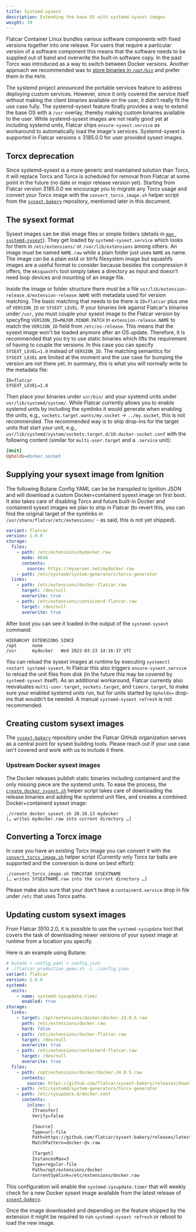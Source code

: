 ```yaml
---
title: Systemd-sysext
description: Extending the base OS with systemd-sysext images
weight: 39
---
```


Flatcar Container Linux bundles various software components with fixed versions together into one release.
For users that require a particular version of a software component this means that the software needs to be supplied out of band and overwrite the built-in software copy.
In the past Torcx was introduced as a way to switch between Docker versions.
Another approach we recommended was to [store binaries in `/opt/bin`](../container-runtimes/use-a-custom-docker-or-containerd-version/) and prefer them in the `PATH`.

The systemd project announced the portable services feature to address deploying custom services.
However, since it only covered the service itself without making the client binaries available on the user, it didn't really fit the use case fully.
The systemd-sysext feature finally provides a way to extend the base OS with a `/usr` overlay, thereby making custom binaries available to the user.
While systemd-sysext images are not really good yet at including systemd units, Flatcar ships `ensure-sysext.service` as workaround to automatically load the image's services.
Systemd-sysext is supported in Flatcar versions ≥ 3185.0.0 for user provided sysext images.

## Torcx deprecation

Since systemd-sysext is a more generic and maintained solution than Torcx, it will replace Torcx and Torcx is scheduled for removal from Flatcar at some point in the future (no date or major release version yet).
Starting from Flatcar version 3185.0.0 we encourage you to migrate any Torcx usage and convert your Torcx image with the `convert_torcx_image.sh` helper script from the [`sysext-bakery`][sysext-bakery] repository, mentioned later in this document.

## The sysext format

Sysext images can be disk image files or simple folders (details in [`man systemd-sysext`](https://www.freedesktop.org/software/systemd/man/systemd-sysext.html)).
They get loaded by `systemd-sysext.service` which looks for them in `/etc/extensions/` or `/var/lib/extensions` among others.
An image must be named `NAME.raw` while a plain folder just uses `NAME` as name.
The image can be a plain ext4 or btrfs filesystem image but squashfs images are a useful format to consider because besides the compression it offers, the `mksquashfs` tool simply takes a directory as input and doesn't need loop devices and mounting of an image file.

Inside the image or folder structure there must be a file `usr/lib/extension-release.d/extension-release.NAME` with metadata used for version matching.
The basic matching that needs to be there is `ID=flatcar` plus one of `VERSION_ID` or `SYSEXT_LEVEL`.
If your binaries link against Flatcar's binaries under `/usr`, you must couple your sysext image to the Flatcar version by specyfing `VERSION_ID=MAJOR.MINOR.PATCH` in `extension-release.NAME` to match the `VERSION_ID` field from `/etc/os-release`.
This means that the sysext image won't be loaded anymore after an OS update.
Therefore, it is recommended that you try to use static binaries which lifts the requirement of having to couple the versions.
In this case you can specify `SYSEXT_LEVEL=1.0` instead of `VERSION_ID`.
The matching semantics for `SYSEXT_LEVEL` are limited at the moment and the use case for bumping the version are not there yet.
In summary, this is what you will normally write to the metadata file:

```
ID=flatcar
SYSEXT_LEVEL=1.0
```

Then place your binaries under `usr/bin/` and your systemd units under `usr/lib/systemd/system/`.
While Flatcar currently allows you to enable systemd units by including the symlinks it would generate when enabling the units, e.g., `sockets.target.wants/my.socket` → `../my.socket`, this is not recommended.
The recommended way is to ship drop-ins for the target units that start your unit, e.g., `usr/lib/systemd/system/sockets.target.d/10-docker-socket.conf` with the following content (similar for `multi-user.target` and a `.service` unit):

```ini
[Unit]
Upholds=docker.socket
```

## Supplying your sysext image from Ignition

The following Butane Config YAML can be be transpiled to Ignition JSON and will download a custom Docker+containerd sysext image on first boot.
It also takes care of disabling Torcx and future built-in Docker and containerd sysext images we plan to ship in Flatcar (to revert this, you can find the original target of the symlinks in `/usr/share/flatcar/etc/extensions/` - as said, this is not yet shipped).

```yaml
variant: flatcar
version: 1.0.0
storage:
  files:
    - path: /etc/extensions/mydocker.raw
      mode: 0644
      contents:
        source: https://myserver.net/mydocker.raw
    - path: /etc/systemd/system-generators/torcx-generator
  links:
    - path: /etc/extensions/docker-flatcar.raw
      target: /dev/null
      overwrite: true
    - path: /etc/extensions/containerd-flatcar.raw
      target: /dev/null
      overwrite: true
```

After boot you can see it loaded in the output of the `systemd-sysext` command:

```
HIERARCHY EXTENSIONS SINCE
/opt      none       -
/usr      mydocker   Wed 2022-03-23 14:16:37 UTC
```

You can reload the sysext images at runtime by executing `systemctl restart systemd-sysext`.
In Flatcar this also triggers `ensure-sysext.service` to reload the unit files from disk (in the future this may be covered by `systemd-sysext` itself).
As an additional workaround, Flatcar currently also reevaluates `multi-user.target`, `sockets.target`, and `timers.target`, to make sure your enabled systemd units run, but for units started by `Upholds=` drop-ins that wouldn't be needed.
A manual `systemd-sysext refresh` is not recommended.

## Creating custom sysext images

The [`sysext-bakery`][sysext-bakery] repository under the Flatcar GitHub organization serves as a central point for sysext building tools.
Please reach out if your use case isn't covered and work with us to include it there.

### Upstream Docker sysext images

The Docker releases publish static binaries including containerd and the only missing piece are the systemd units.
To ease the process, the [`create_docker_sysext.sh`](https://raw.githubusercontent.com/flatcar/sysext-bakery/main/create_docker_sysext.sh) helper script takes care of downloading the release binaries and adding the systemd unit files, and creates a combined Docker+containerd sysext image:

```
./create_docker_sysext.sh 20.10.13 mydocker
[… writes mydocker.raw into current directory …]
```

## Converting a Torcx image

In case you have an existing Torcx image you can convert it with the [`convert_torcx_image.sh`](https://raw.githubusercontent.com/flatcar/sysext-bakery/main/convert_torcx_image.sh) helper script (Currently only Torcx tar balls are supported and the conversion is done on best effort):

```
./convert_torcx_image.sh TORCXTAR SYSEXTNAME
[… writes SYSEXTNAME.raw into the current directory …]
```

Please make also sure that your don't have a `containerd.service` drop in file under `/etc` that uses Torcx paths.

## Updating custom sysext images

From Flatcar 3510.2.0, it is possible to use the `systemd-sysupdate` tool that covers the task of downloading newer versions of your sysext image at runtime from a location you specify.

Here is an example using Butane:
```yaml
# butane < config.yaml > config.json
# ./flatcar_production_qemu.sh -i ./config.json
variant: flatcar
version: 1.0.0
systemd:
  units:
    - name: systemd-sysupdate.timer
      enabled: true
storage:
  links:
    - target: /opt/extensions/docker/docker-24.0.5.raw
      path: /etc/extensions/docker.raw
      hard: false
    - path: /etc/extensions/docker-flatcar.raw
      target: /dev/null
      overwrite: true
    - path: /etc/extensions/containerd-flatcar.raw
      target: /dev/null
      overwrite: true
  files:
    - path: /opt/extensions/docker/docker-24.0.5.raw
      contents:
        source: https://github.com/flatcar/sysext-bakery/releases/download/20230803/docker-24.0.5.raw
    - path: /etc/systemd/system-generators/torcx-generator
    - path: /etc/sysupdate.d/docker.conf
      contents:
        inline: |
          [Transfer]
          Verify=false

          [Source]
          Type=url-file
          Path=https://github.com/flatcar/sysext-bakery/releases/latest/download/
          MatchPattern=docker-@v.raw

          [Target]
          InstancesMax=3
          Type=regular-file
          Path=/opt/extensions/docker
          CurrentSymlink=/etc/extensions/docker.raw
```

This configuration will enable the `systemd-sysupdate.timer` that will weekly check for a new Docker sysext image available from the latest release of [`sysext-bakery`][sysext-bakery].

Once the image downloaded and depending on the feature shipped by the extension it might be required to run `systemd-sysext refresh` or reboot to load the new image.

[sysext-bakery]: https://github.com/flatcar/sysext-bakery
